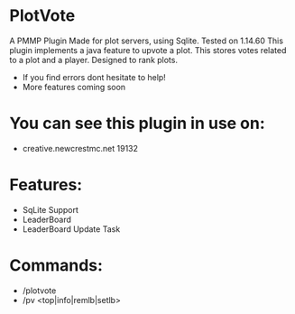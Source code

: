 # PlotVote
  A PMMP Plugin Made for plot servers, using Sqlite. Tested on 1.14.60
  This plugin implements a java feature to upvote a plot. This stores votes related to a plot and a player. Designed to rank plots.
  - If you find errors dont hesitate to help!
  - More features coming soon
 
 # You can see this plugin in use on:
  - creative.newcrestmc.net 19132
 
 # Features:
  - SqLite Support
  - LeaderBoard
  - LeaderBoard Update Task
 # Commands: 
  - /plotvote
  - /pv <top|info|remlb|setlb>
